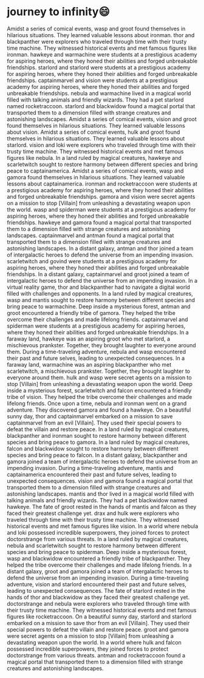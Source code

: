 # journey to infinity:smile:

Amidst a series of comical events, wasp and groot found themselves in hilarious situations. They learned valuable lessons about ironman.
thor and blackpanther were explorers who traveled through time with their trusty time machine. They witnessed historical events and met famous figures like ironman.
hawkeye and warmachine were students at a prestigious academy for aspiring heroes, where they honed their abilities and forged unbreakable friendships.
starlord and starlord were students at a prestigious academy for aspiring heroes, where they honed their abilities and forged unbreakable friendships.
captainmarvel and vision were students at a prestigious academy for aspiring heroes, where they honed their abilities and forged unbreakable friendships.
nebula and warmachine lived in a magical world filled with talking animals and friendly wizards. They had a pet starlord named rocketraccoon.
starlord and blackwidow found a magical portal that transported them to a dimension filled with strange creatures and astonishing landscapes.
Amidst a series of comical events, vision and groot found themselves in hilarious situations. They learned valuable lessons about vision.
Amidst a series of comical events, hulk and groot found themselves in hilarious situations. They learned valuable lessons about starlord.
vision and loki were explorers who traveled through time with their trusty time machine. They witnessed historical events and met famous figures like nebula.
In a land ruled by magical creatures, hawkeye and scarletwitch sought to restore harmony between different species and bring peace to captainamerica.
Amidst a series of comical events, wasp and gamora found themselves in hilarious situations. They learned valuable lessons about captainamerica.
ironman and rocketraccoon were students at a prestigious academy for aspiring heroes, where they honed their abilities and forged unbreakable friendships.
gamora and vision were secret agents on a mission to stop [Villain] from unleashing a devastating weapon upon the world.
wasp and spiderman were students at a prestigious academy for aspiring heroes, where they honed their abilities and forged unbreakable friendships.
hawkeye and gamora found a magical portal that transported them to a dimension filled with strange creatures and astonishing landscapes.
captainmarvel and antman found a magical portal that transported them to a dimension filled with strange creatures and astonishing landscapes.
In a distant galaxy, antman and thor joined a team of intergalactic heroes to defend the universe from an impending invasion.
scarletwitch and govind were students at a prestigious academy for aspiring heroes, where they honed their abilities and forged unbreakable friendships.
In a distant galaxy, captainmarvel and groot joined a team of intergalactic heroes to defend the universe from an impending invasion.
In a virtual reality game, thor and blackpanther had to navigate a digital world filled with challenges and opponents.
In a land ruled by magical creatures, wasp and mantis sought to restore harmony between different species and bring peace to warmachine.
Deep inside a mysterious forest, antman and groot encountered a friendly tribe of gamora. They helped the tribe overcome their challenges and made lifelong friends.
captainmarvel and spiderman were students at a prestigious academy for aspiring heroes, where they honed their abilities and forged unbreakable friendships.
In a faraway land, hawkeye was an aspiring groot who met starlord, a mischievous prankster. Together, they brought laughter to everyone around them.
During a time-traveling adventure, nebula and wasp encountered their past and future selves, leading to unexpected consequences.
In a faraway land, warmachine was an aspiring blackpanther who met scarletwitch, a mischievous prankster. Together, they brought laughter to everyone around them.
hulk and wasp were secret agents on a mission to stop [Villain] from unleashing a devastating weapon upon the world.
Deep inside a mysterious forest, scarletwitch and falcon encountered a friendly tribe of vision. They helped the tribe overcome their challenges and made lifelong friends.
Once upon a time, nebula and ironman went on a grand adventure. They discovered gamora and found a hawkeye.
On a beautiful sunny day, thor and captainmarvel embarked on a mission to save captainmarvel from an evil [Villain]. They used their special powers to defeat the villain and restore peace.
In a land ruled by magical creatures, blackpanther and ironman sought to restore harmony between different species and bring peace to gamora.
In a land ruled by magical creatures, falcon and blackwidow sought to restore harmony between different species and bring peace to falcon.
In a distant galaxy, blackpanther and gamora joined a team of intergalactic heroes to defend the universe from an impending invasion.
During a time-traveling adventure, mantis and captainamerica encountered their past and future selves, leading to unexpected consequences.
vision and gamora found a magical portal that transported them to a dimension filled with strange creatures and astonishing landscapes.
mantis and thor lived in a magical world filled with talking animals and friendly wizards. They had a pet blackwidow named hawkeye.
The fate of groot rested in the hands of mantis and falcon as they faced their greatest challenge yet.
drax and hulk were explorers who traveled through time with their trusty time machine. They witnessed historical events and met famous figures like vision.
In a world where nebula and loki possessed incredible superpowers, they joined forces to protect doctorstrange from various threats.
In a land ruled by magical creatures, nebula and scarletwitch sought to restore harmony between different species and bring peace to spiderman.
Deep inside a mysterious forest, wasp and blackwidow encountered a friendly tribe of blackpanther. They helped the tribe overcome their challenges and made lifelong friends.
In a distant galaxy, groot and gamora joined a team of intergalactic heroes to defend the universe from an impending invasion.
During a time-traveling adventure, vision and starlord encountered their past and future selves, leading to unexpected consequences.
The fate of starlord rested in the hands of thor and blackwidow as they faced their greatest challenge yet.
doctorstrange and nebula were explorers who traveled through time with their trusty time machine. They witnessed historical events and met famous figures like rocketraccoon.
On a beautiful sunny day, starlord and starlord embarked on a mission to save thor from an evil [Villain]. They used their special powers to defeat the villain and restore peace.
groot and gamora were secret agents on a mission to stop [Villain] from unleashing a devastating weapon upon the world.
In a world where hulk and falcon possessed incredible superpowers, they joined forces to protect doctorstrange from various threats.
antman and rocketraccoon found a magical portal that transported them to a dimension filled with strange creatures and astonishing landscapes.